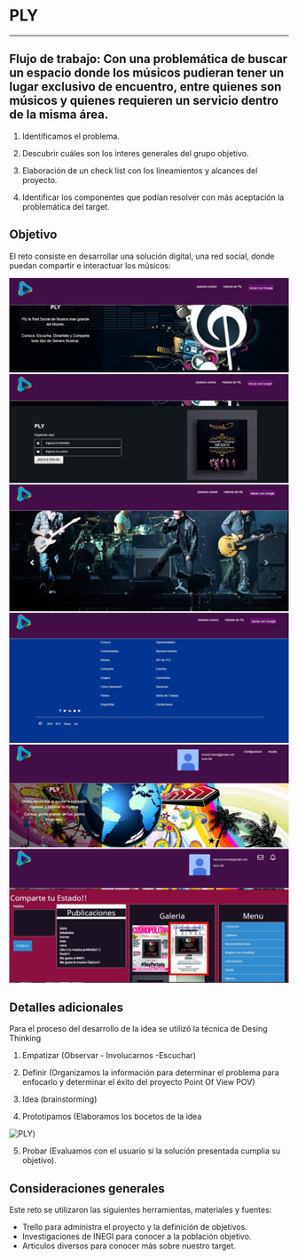 # PLY
***

## Flujo de trabajo: Con una problemática de buscar un espacio donde los músicos pudieran tener un lugar exclusivo de encuentro, entre quienes  son músicos y quienes requieren un servicio dentro de la misma área.

1. Identificamos el problema.

2. Descubrir cuáles son los interes generales del grupo objetivo.

3. Elaboración de un check list con los lineamientos y alcances del proyecto.

4. Identificar los componentes que podían resolver con más aceptación la problemática del target.

## Objetivo

El reto consiste en desarrollar una solución digital, una red social, donde puedan compartir e interactuar los músicos:

![PLY](./assets/images/pag1.jpg)
![PLY](./assets/images/pag2.jpg)
![PLY](./assets/images/pag3.jpg)
![PLY](./assets/images/pag4.jpg)
![PLY](./assets/images/pag5.jpg)
![PLY](./assets/images/pag6.jpg)

## Detalles adicionales

Para el proceso del desarrollo de la idea se utilizó la técnica de Desing Thinking

1. Empatizar (Observar - Involucarnos -Escuchar)

2. Definir (Organizamos la información para determinar el problema para enfocarlo y determinar el éxito del proyecto Point Of View POV)

3. Idea (brainstorming)

4. Prototipamos (Elaboramos los bocetos de la idea

![PLY](https://))

5. Probar (Evaluamos con el usuario si la solución presentada cumplia su objetivo).  




## Consideraciones generales

Este reto se utilizaron las siguientes herramientas, materiales y fuentes:

- Trello para administra el proyecto y la definición de objetivos.
- Investigaciones de INEGI para conocer a la población objetivo.
- Articulos diversos para conocer más sobre nuestro target.
